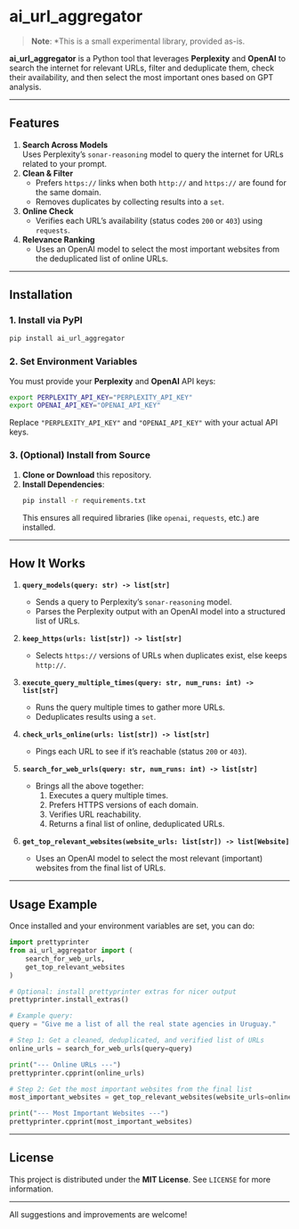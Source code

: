 # ai_url_aggregator

> **Note**: *This is a small experimental library, provided as-is.

**ai_url_aggregator** is a Python tool that leverages **Perplexity** and **OpenAI** to search the internet for relevant URLs, filter and deduplicate them, check their availability, and then select the most important ones based on GPT analysis.

---

## Features

1. **Search Across Models**  
   Uses Perplexity’s `sonar-reasoning` model to query the internet for URLs related to your prompt.
2. **Clean & Filter**  
   - Prefers `https://` links when both `http://` and `https://` are found for the same domain.  
   - Removes duplicates by collecting results into a `set`.
3. **Online Check**  
   - Verifies each URL’s availability (status codes `200` or `403`) using `requests`.
4. **Relevance Ranking**  
   - Uses an OpenAI model to select the most important websites from the deduplicated list of online URLs.

---

## Installation

### 1. Install via PyPI

```bash
pip install ai_url_aggregator
```

### 2. Set Environment Variables

You must provide your **Perplexity** and **OpenAI** API keys:

```bash
export PERPLEXITY_API_KEY="PERPLEXITY_API_KEY"
export OPENAI_API_KEY="OPENAI_API_KEY"
```

Replace `"PERPLEXITY_API_KEY"` and `"OPENAI_API_KEY"` with your actual API keys.

### 3. (Optional) Install from Source

1. **Clone or Download** this repository.  
2. **Install Dependencies**:
   ```bash
   pip install -r requirements.txt
   ```
   This ensures all required libraries (like `openai`, `requests`, etc.) are installed.

---

## How It Works

1. **`query_models(query: str) -> list[str]`**  
   - Sends a query to Perplexity’s `sonar-reasoning` model.
   - Parses the Perplexity output with an OpenAI model into a structured list of URLs.

2. **`keep_https(urls: list[str]) -> list[str]`**  
   - Selects `https://` versions of URLs when duplicates exist, else keeps `http://`.

3. **`execute_query_multiple_times(query: str, num_runs: int) -> list[str]`**  
   - Runs the query multiple times to gather more URLs.
   - Deduplicates results using a `set`.

4. **`check_urls_online(urls: list[str]) -> list[str]`**  
   - Pings each URL to see if it’s reachable (status `200` or `403`).

5. **`search_for_web_urls(query: str, num_runs: int) -> list[str]`**  
   - Brings all the above together:
     1. Executes a query multiple times.
     2. Prefers HTTPS versions of each domain.
     3. Verifies URL reachability.
     4. Returns a final list of online, deduplicated URLs.

6. **`get_top_relevant_websites(website_urls: list[str]) -> list[Website]`**  
   - Uses an OpenAI model to select the most relevant (important) websites from the final list of URLs.

---

## Usage Example

Once installed and your environment variables are set, you can do:

```python
import prettyprinter
from ai_url_aggregator import (
    search_for_web_urls,
    get_top_relevant_websites
)

# Optional: install prettyprinter extras for nicer output
prettyprinter.install_extras()

# Example query:
query = "Give me a list of all the real state agencies in Uruguay."

# Step 1: Get a cleaned, deduplicated, and verified list of URLs
online_urls = search_for_web_urls(query=query)

print("--- Online URLs ---")
prettyprinter.cpprint(online_urls)

# Step 2: Get the most important websites from the final list
most_important_websites = get_top_relevant_websites(website_urls=online_urls)

print("--- Most Important Websites ---")
prettyprinter.cpprint(most_important_websites)
```

---

## License

This project is distributed under the **MIT License**. See `LICENSE` for more information.

---

All suggestions and improvements are welcome!

